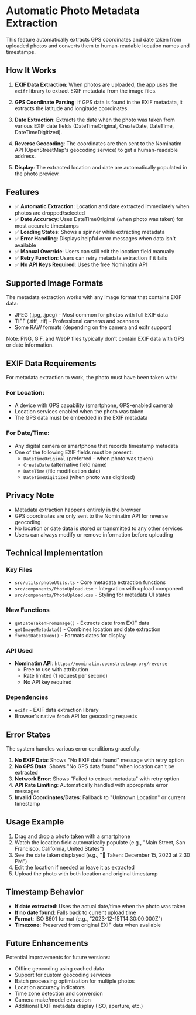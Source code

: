# Automatic Photo Metadata Extraction

This feature automatically extracts GPS coordinates and date taken from uploaded photos and converts them to human-readable location names and timestamps.

## How It Works

1. **EXIF Data Extraction**: When photos are uploaded, the app uses the `exifr` library to extract EXIF metadata from the image files.

2. **GPS Coordinate Parsing**: If GPS data is found in the EXIF metadata, it extracts the latitude and longitude coordinates.

3. **Date Extraction**: Extracts the date when the photo was taken from various EXIF date fields (DateTimeOriginal, CreateDate, DateTime, DateTimeDigitized).

4. **Reverse Geocoding**: The coordinates are then sent to the Nominatim API (OpenStreetMap's geocoding service) to get a human-readable address.

5. **Display**: The extracted location and date are automatically populated in the photo preview.

## Features

- ✅ **Automatic Extraction**: Location and date extracted immediately when photos are dropped/selected
- ✅ **Date Accuracy**: Uses DateTimeOriginal (when photo was taken) for most accurate timestamps
- ✅ **Loading States**: Shows a spinner while extracting metadata
- ✅ **Error Handling**: Displays helpful error messages when data isn't available
- ✅ **Manual Override**: Users can still edit the location field manually
- ✅ **Retry Function**: Users can retry metadata extraction if it fails
- ✅ **No API Keys Required**: Uses the free Nominatim API

## Supported Image Formats

The metadata extraction works with any image format that contains EXIF data:
- JPEG (.jpg, .jpeg) - Most common for photos with full EXIF data
- TIFF (.tiff, .tif) - Professional cameras and scanners
- Some RAW formats (depending on the camera and exifr support)

Note: PNG, GIF, and WebP files typically don't contain EXIF data with GPS or date information.

## EXIF Data Requirements

For metadata extraction to work, the photo must have been taken with:

### For Location:
- A device with GPS capability (smartphone, GPS-enabled camera)
- Location services enabled when the photo was taken
- The GPS data must be embedded in the EXIF metadata

### For Date/Time:
- Any digital camera or smartphone that records timestamp metadata
- One of the following EXIF fields must be present:
  - `DateTimeOriginal` (preferred - when photo was taken)
  - `CreateDate` (alternative field name)
  - `DateTime` (file modification date)
  - `DateTimeDigitized` (when photo was digitized)

## Privacy Note

- Metadata extraction happens entirely in the browser
- GPS coordinates are only sent to the Nominatim API for reverse geocoding
- No location or date data is stored or transmitted to any other services
- Users can always modify or remove information before uploading

## Technical Implementation

### Key Files

- `src/utils/photoUtils.ts` - Core metadata extraction functions
- `src/components/PhotoUpload.tsx` - Integration with upload component
- `src/components/PhotoUpload.css` - Styling for metadata UI states

### New Functions

- `getDateTakenFromImage()` - Extracts date from EXIF data
- `getImageMetadata()` - Combines location and date extraction
- `formatDateTaken()` - Formats dates for display

### API Used

- **Nominatim API**: `https://nominatim.openstreetmap.org/reverse`
  - Free to use with attribution
  - Rate limited (1 request per second)
  - No API key required

### Dependencies

- `exifr` - EXIF data extraction library
- Browser's native `fetch` API for geocoding requests

## Error States

The system handles various error conditions gracefully:

1. **No EXIF Data**: Shows "No EXIF data found" message with retry option
2. **No GPS Data**: Shows "No GPS data found" when location can't be extracted
3. **Network Error**: Shows "Failed to extract metadata" with retry option
4. **API Rate Limiting**: Automatically handled with appropriate error messages
5. **Invalid Coordinates/Dates**: Fallback to "Unknown Location" or current timestamp

## Usage Example

1. Drag and drop a photo taken with a smartphone
2. Watch the location field automatically populate (e.g., "Main Street, San Francisco, California, United States")
3. See the date taken displayed (e.g., "📅 Taken: December 15, 2023 at 2:30 PM")
4. Edit the location if needed or leave it as extracted
5. Upload the photo with both location and original timestamp

## Timestamp Behavior

- **If date extracted**: Uses the actual date/time when the photo was taken
- **If no date found**: Falls back to current upload time
- **Format**: ISO 8601 format (e.g., "2023-12-15T14:30:00.000Z")
- **Timezone**: Preserved from original EXIF data when available

## Future Enhancements

Potential improvements for future versions:
- Offline geocoding using cached data
- Support for custom geocoding services
- Batch processing optimization for multiple photos
- Location accuracy indicators
- Time zone detection and conversion
- Camera make/model extraction
- Additional EXIF metadata display (ISO, aperture, etc.) 